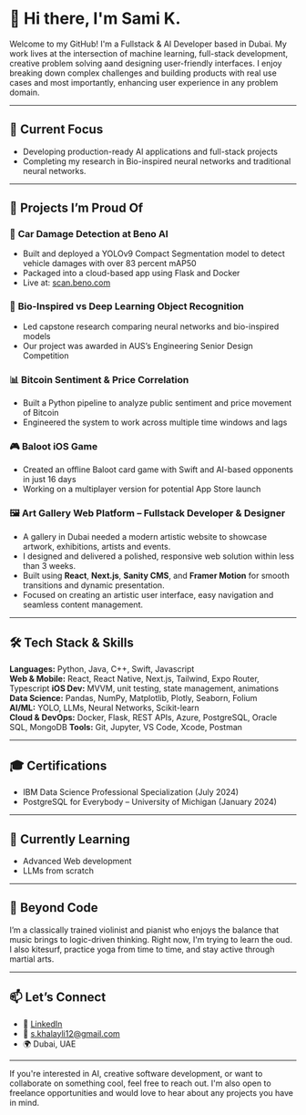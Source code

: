 # 👋 Hi there, I'm Sami K.

Welcome to my GitHub! I'm a Fullstack & AI Developer based in Dubai. My work lives at the intersection of machine learning, full-stack development, creative problem solving aand designing user-friendly interfaces. I enjoy breaking down complex challenges and building products with real use cases and most importantly, enhancing user experience in any problem domain.

---

## 🔧 Current Focus

- Developing production-ready AI applications and full-stack projects
- Completing my research in Bio-inspired neural networks and traditional neural networks.
---

## 🧠 Projects I’m Proud Of

### 🚗 **Car Damage Detection at Beno AI**
- Built and deployed a YOLOv9 Compact Segmentation model to detect vehicle damages with over 83 percent mAP50
- Packaged into a cloud-based app using Flask and Docker
- Live at: [scan.beno.com](https://scan.beno.com)

### 🧬 **Bio-Inspired vs Deep Learning Object Recognition**
- Led capstone research comparing neural networks and bio-inspired models
- Our project was awarded in AUS’s Engineering Senior Design Competition

### 📊 **Bitcoin Sentiment & Price Correlation**
- Built a Python pipeline to analyze public sentiment and price movement of Bitcoin
- Engineered the system to work across multiple time windows and lags

### 🎮 **Baloot iOS Game**
- Created an offline Baloot card game with Swift and AI-based opponents in just 16 days
- Working on a multiplayer version for potential App Store launch

### 🖼️ **Art Gallery Web Platform – Fullstack Developer & Designer**
- A gallery in Dubai needed a modern artistic website to showcase artwork, exhibitions, artists and events.
- I designed and delivered a polished, responsive web solution within less than 3 weeks.
- Built using **React**, **Next.js**, **Sanity CMS**, and **Framer Motion** for smooth transitions and dynamic presentation.
- Focused on creating an artistic user interface, easy navigation and seamless content management.


---

## 🛠️ Tech Stack & Skills

**Languages:** Python, Java, C++, Swift, Javascript  
**Web & Mobile:** React, React Native, Next.js, Tailwind, Expo Router, Typescript
**iOS Dev:** MVVM, unit testing, state management, animations  
**Data Science:** Pandas, NumPy, Matplotlib, Plotly, Seaborn, Folium  
**AI/ML:** YOLO, LLMs, Neural Networks, Scikit-learn  
**Cloud & DevOps:** Docker, Flask, REST APIs, Azure, PostgreSQL, Oracle SQL, MongoDB 
**Tools:** Git, Jupyter, VS Code, Xcode, Postman  

---

## 🎓 Certifications

- IBM Data Science Professional Specialization (July 2024)  
- PostgreSQL for Everybody – University of Michigan (January 2024)

---

## 🌱 Currently Learning

- Advanced Web development  
- LLMs from scratch

---

## 🎵 Beyond Code

I’m a classically trained violinist and pianist who enjoys the balance that music brings to logic-driven thinking. Right now, I'm trying to learn the oud. I also kitesurf, practice yoga from time to time, and stay active through martial arts. 

---

## 📫 Let’s Connect

- 💼 [LinkedIn](https://www.linkedin.com/in/khalayli)  
- 📧 s.khalayli12@gmail.com  
- 🌍 Dubai, UAE

---

If you're interested in AI, creative software development, or want to collaborate on something cool, feel free to reach out. I'm also open to freelance opportunities and would love to hear about any projects you have in mind.
